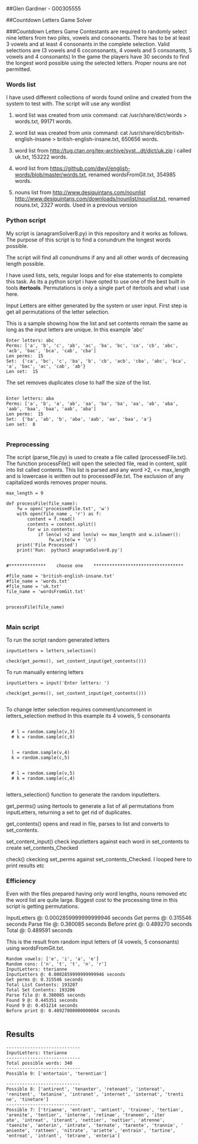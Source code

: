 ##Glen Gardiner -  G00305555

##Countdown Letters Game Solver


###Countdown Letters Game
Contestants are required to randomly select nine letters from two piles, vowels and consonants.
There has to be at least 3 vowels and at least 4 consonants in the complete selection.
Valid selections are (3 vowels and 6 coconsonants, 4 vowels and 5 consonants, 5 vowels and 4 consonants)
In the game the players have 30 seconds to find the longest word possible using the selected letters.
Proper nouns are not permitted.


### Words list
I have used different collections of words found online and created from the system to test with.
The script will use any wordlist

1) word list was created from unix command:  cat /usr/share/dict/words > words.txt, 99171 words.

2) word list was created from unix command:  cat /usr/share/dict/british-english-insane > british-english-insane.txt, 650656 words.

3) word list from  http://tug.ctan.org/tex-archive/syst...dt/dict/uk.zip i called uk.txt, 153222 words.

4) word list from  https://github.com/dwyl/english-words/blob/master/words.txt, renamed wordsFromGit.txt, 354985 words.

5) nouns list from http://www.desiquintans.com/nounlist
                   http://www.desiquintans.com/downloads/nounlist/nounlist.txt, renamed nouns.txt, 2327 words.
                   Used in a previous version


### Python script
My script is (anagramSolver8.py) in this repository and it works as follows.
The purpose of this script is to find a conundrum the longest words possible.

The script will find all conundrums if any and all other words of decreasing length possible.

I have used lists, sets, regular loops and for else statements to complete this task.
As its a python script i have opted to use one of the best built in tools **itertools**.
Permutations is only a single part of itertools and what i use here.

Input Letters are either generated by the system or user input.
First step is get all permutations of the letter selection.

This is a sample showing how the list and set contents remain the same as long as the input
letters are unique. In this example 'abc'

```
Enter letters: abc
Perms: ['a', 'b', 'c', 'ab', 'ac', 'ba', 'bc', 'ca', 'cb', 'abc', 'acb', 'bac', 'bca', 'cab', 'cba']
Len perms:  15
Set:  {'ca', 'bc', 'c', 'ba', 'b', 'cb', 'acb', 'cba', 'abc', 'bca', 'a', 'bac', 'ac', 'cab', 'ab'}
Len set:  15

```

The set removes duplicates close to half the size of the list.


```

Enter letters: aba
Perms: ['a', 'b', 'a', 'ab', 'aa', 'ba', 'ba', 'aa', 'ab', 'aba', 'aab', 'baa', 'baa', 'aab', 'aba']
Len perms:  15
Set:  {'ba', 'ab', 'b', 'aba', 'aab', 'aa', 'baa', 'a'}
Len set:  8


```


### Preprocessing

The script (parse_file.py) is used to create a file called (processedFile.txt).
The function processFile() will open the selected file, read in content, split into list called
contents. This list is parsed and any word >2, <= max_length and is lowercase is written out to processedFile.txt. The exclusion of any capitalized words removes proper nouns.


```
max_length = 9

def processFile(file_name):
    fw = open('processedFile.txt', 'w')
    with open(file_name , 'r') as f:
        content = f.read()
        contents = content.split()
        for w in contents:
            if len(w) >2 and len(w) <= max_length and w.islower():
                fw.write(w + '\n')
    print('File Processed')
    print('Run:  python3 anagramSolver8.py')


#**************    choose one    **********************************

#file_name = 'british-english-insane.txt'
#file_name = 'words.txt'
#file_name = 'uk.txt'
file_name = 'wordsFromGit.txt'


processFile(file_name)


```


### Main script

To run the script random generated letters

```
inputLetters = letters_selection()

check(get_perms(), set_content_input(get_contents()))

```

To run manually entering letters


```
inputLetters = input('Enter letters: ')

check(get_perms(), set_content_input(get_contents()))


```

To change letter selection requires comment/uncomment in letters_selection method
In this example its 4 vowels, 5 consonants

```

  # l = random.sample(v,3)
  # k = random.sample(c,6)


  l = random.sample(v,4)
  k = random.sample(c,5)


  # l = random.sample(v,5)
  # k = random.sample(c,4)


```

letters_selection() function to generate the random inputletters.

get_perms() using itertools to generate a list of all permutations from inputLetters, returning a set to
get rid of duplicates.

get_contents() opens and read in file, parses to list and converts to set_contents.

set_content_input() check inputletters against each word in set_contents to create set_contents_Checked

check() ckecking set_perms against set_contents_Checked. I looped here to print results etc




### Efficiency

Even with the files prepared having only word lengths, nouns removed etc the word list are quite large.
Biggest cost to the processing time in this script is getting permutations.

InputLetters @: 0.0002859999999999946 seconds
Get perms @: 0.315546 seconds
Parse file @: 0.380085 seconds
Before print @: 0.489270 seconds
Total @: 0.489591 seconds

This is the result from random input letters of (4 vowels, 5 consonants) using wordsFromGit.txt.

```
Random vowels: ['e', 'i', 'a', 'e']
Random cons: ['n', 't', 't', 'n', 'r']
InputLetters: tterianne
InputLetters @: 0.0002859999999999946 seconds
Get perms @: 0.315546 seconds
Total List Contents: 193207
Total Set Contents: 193206
Parse file @: 0.380085 seconds
Found 9 @: 0.445351 seconds
Found 9 @: 0.451214 seconds
Before print @: 0.48927000000000004 seconds


```

## Results

```
----------------------------
InputLetters: tterianne
----------------------------
Total possible words: 340
----------------------------
Possible 9: ['entertain', 'terentian']

----------------------------
Possible 8: ['antirent', 'tenanter', 'retenant', 'intereat', 'renitent', 'tetanine', 'intranet', 'internet', 'internat', 'trenti
ne', 'tinetare']
----------------------------
Possible 7: ['triaene', 'entrant', 'antient', 'trainee', 'tertian', 'arenite', 'tentier', 'interne', 'retinae', 'traneen', 'iter
ate', 'intreat', 'iterant', 'nettier', 'nattier', 'atrenne', 'taenite', 'anterin', 'intrate', 'ternate', 'tarente', 'trannie', '
aniente', 'ratteen', 'nitrate', 'ariette', 'entrain', 'tartine', 'entreat', 'intrant', 'tetrane', 'enteria']

```
